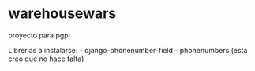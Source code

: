 # warehousewars
proyecto para pgpi

Librerias a instalarse: 
    - django-phonenumber-field
    - phonenumbers (esta creo que no hace falta)
